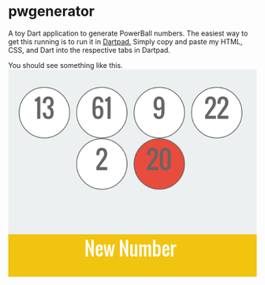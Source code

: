# pwgenerator
A toy Dart application to generate PowerBall numbers.
The easiest way to get this running is to run it in [Dartpad.](https://dartpad.dartlang.org/)
Simply copy and paste my HTML, CSS, and Dart into the respective tabs in Dartpad.

You should see something like this. 
![](https://github.com/kdbeall/pwgenerator/blob/master/pwpic.png)
